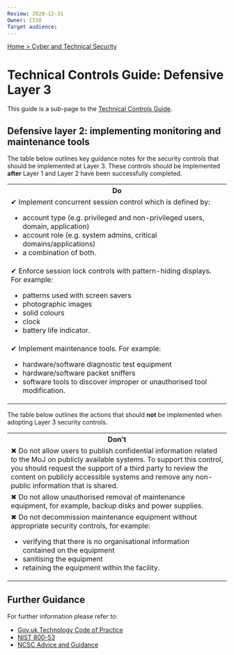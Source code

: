 ```yaml
---
Review: 2020-12-31
Owner: CISO
Target audience:
---
```


[Home > Cyber and Technical Security](../..)

# Technical Controls Guide: Defensive Layer 3

This guide is a sub-page to the [Technical Controls Guide](../technical-security-controls-guide/).

## Defensive layer 2: implementing monitoring and maintenance tools

The table below outlines key guidance notes for the security controls that should be implemented at Layer 3. These controls should be implemented **after** Layer 1 and Layer 2 have been successfully completed.

<table>
<tr><th>Do</th></tr>
<tr><td>✔ Implement concurrent session control which is defined by:
<ul>
<li>account type (e.g. privileged and non-privileged users, domain, application)</li>
<li>account role (e.g. system admins, critical domains/applications)</li>
<li>a combination of both.</li></ul></td></tr>
<tr><td>✔ Enforce session lock controls with pattern-hiding displays. For example:
<ul>
<li>patterns used with screen savers</li>
<li>photographic images</li>
<li>solid colours</li>
<li>clock</li>
<li>battery life indicator.</li></ul></td></tr>
<tr><td>✔ Implement maintenance tools. For example:
<ul>
<li>hardware/software diagnostic test equipment</li>
<li>hardware/software packet sniffers</li>
<li>software tools to discover improper or unauthorised tool modification.</li></ul></td></tr>
</table>

The table below outlines the actions that should **not** be implemented when adopting Layer 3 security controls.

<table>
<tr><th>Don't</th></tr>
<tr><td>✖ Do not allow users to publish confidential information related to the MoJ on publicly available systems. To support this control, you should request the support of a third party to review the content on publicly accessible systems and remove any non-public information that is shared.</td></tr>
<tr><td>✖ Do not allow unauthorised removal of maintenance equipment, for example, backup disks and power supplies.</td></tr>
<tr><td>✖ Do not decommission maintenance equipment without appropriate security controls, for example:
<ul>
<li>verifying that there is no organisational information contained on the equipment</li>
<li>sanitising the equipment</li>
<li>retaining the equipment within the facility.</li></ul></td></tr>
</table>

## Further Guidance

For further information please refer to:
* [Gov.uk Technology Code of Practice](https://www.gov.uk/government/publications/technology-code-of-practice/technology-code-of-practice)
* [NIST 800-53](https://nvd.nist.gov/800-53)
* [NCSC Advice and Guidance](https://www.ncsc.gov.uk/section/advice-guidance/all-topics)
